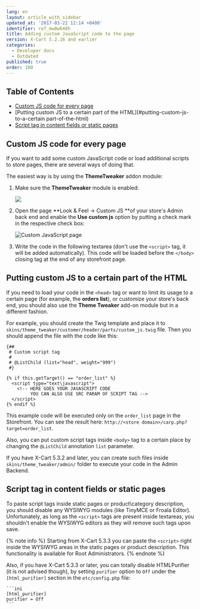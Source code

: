```yaml
---
lang: en
layout: article_with_sidebar
updated_at: '2017-03-22 12:14 +0400'
identifier: ref_mw8w648h
title: Adding custom JavaScript code to the page
version: X-Cart 5.2.16 and earlier
categories:
  - Developer docs
  - Outdated
published: true
order: 100
---
```

## Table of Contents

- [Custom JS code for every page](#custom-js-code-for-every-page)
- [Putting custom JS to a certain part of the HTML](#putting-custom-js-to-a-certain part-of-the-html)
- [Script tag in content fields or static pages](#script-tag-in-content-fields-or-static-pages)

## Custom JS code for every page

If you want to add some custom JavaScript code or load additional scripts to store pages, there are several ways of doing that.

The easiest way is by using the **ThemeTweaker** addon module:

1.  Make sure the **ThemeTweaker** module is enabled:

    ![]({{site.baseurl}}/attachments/8750664/8719407.png)
    
2.  Open the page **Look & Feel -> Custom JS **of your store's Admin back end and enable the **Use custom js** option by putting a check mark in the respective check box:

    ![Custom JavaScript page]({{site.baseurl}}/attachments/ref_mw8w648h/custom_js_page.png)
    
3.  Write the code in the following textarea (don't use the `<script>` tag, it will be added automatically). This code will be loaded before the `</body>` closing tag at the end of any storefront page.

## Putting custom JS to a certain part of the HTML

If you need to load your code in the `<head>` tag or want to limit its usage to a certain page (for example, the **orders list**), or customize your store's back end, you should also use the **Theme Tweaker** add-on module but in a different fashion. 

For example, you should create the Twig template and place it to `skins/theme_tweaker/customer/header/parts/custom_js.twig` file. Then you should append the file with the code like this:

```twig
{##
 # Custom script tag
 #
 # @ListChild (list="head", weight="999")
 #}

{% if this.getTarget() == "order_list" %}
  <script type="text\javascript">
  	<!-- HERE GOES YOUR JAVASCRIPT CODE
    	 YOU CAN ALSO USE SRC PARAM OF SCRIPT TAG -->
  </script>
{% endif %}
```

This example code will be executed only on the `order_list` page in the Storefront. You can see the result here: `http://<store domain>/carp.php?target=order_list`.

Also, you can put custom script tags inside `<body>` tag to a certain place by changing the `@ListChild` annotation `list` parameter.

If you have X-Cart 5.3.2 and later, you can create such files inside `skins/theme_tweaker/admin/` folder to execute your code in the Admin Backend. 

## Script tag in content fields or static pages

To paste script tags inside static pages or product\category description, you should disable any WYSIWYG modules (like TinyMCE or Froala Editor). Unfortunately, as long as the `<script>` tags are present inside textareas, you shouldn't enable the WYSIWYG editors as they will remove such tags upon save.

{% note info %}
Starting from X-Cart 5.3.3 you can paste the `<script>` right inside the WYSIWYG areas in the static pages or product description. This functionality is available for Root Administrators.
{% endnote %}

Also, if you have X-Cart 5.3.3 or later, you can totally disable HTMLPurifier (it is not advised though), by setting `purifier` option to `Off` under the `[html_purifier]` section in the `etc/config.php` file:

	```ini
    [html_purifier]
	purifier = Off
    ```
